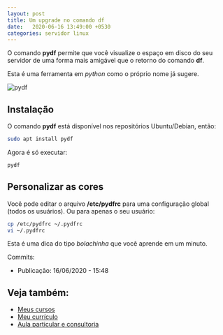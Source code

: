 ```yaml
---
layout: post
title: Um upgrade no comando df
date:   2020-06-16 13:49:00 +0530
categories: servidor linux
---
```


O comando **pydf** permite que você visualize o espaço em disco do seu servidor de uma forma mais amigável que o retorno do comando **df**.

Esta é uma ferramenta em *python* como o próprio nome já sugere. 

![pydf](/images/pydf.png)

## Instalação

O comando **pydf** está disponível nos repositórios Ubuntu/Debian, então:

```bash
sudo apt install pydf
```

Agora é só executar:

```bash
pydf
```
## Personalizar as cores
Você pode editar o arquivo **/etc/pydfrc** para uma configuração global (todos os usuários). Ou para apenas o seu usuário:

```bash
cp /etc/pydfrc ~/.pydfrc
vi ~/.pydfrc
```

Esta é uma dica do tipo *bolachinha* que você aprende em um minuto. 

Commits:
- Publicação: 16/06/2020 - 15:48


## Veja também:
- [Meus cursos](https://profjulianoramos.github.io/cursos/)
- [Meu currículo](https://profjulianoramos.github.io/curriculo/)
- [Aula particular e consultoria](https://profjulianoramos.github.io/consultoria/)